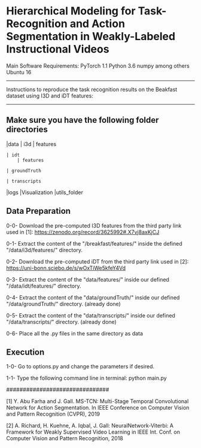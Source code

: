 # Hierarchical Modeling for Task-Recognition and Action Segmentation in Weakly-Labeled Instructional Videos


Main Software Requirements:
PyTorch 1.1
Python 3.6
numpy among others
Ubuntu 16





********************************************************************************************************************
Instructions to reproduce the task recognition results on the Beakfast dataset using I3D and iDT features:
********************************************************************************************************************
## Make sure you have the following folder directories
|data
	| i3d
		| features
	
	| idt 
		| features

	| groundTruth

	| transcripts
|logs
|Visualization
|utils_folder 

## Data Preparation
0-0- Download the pre-computed I3D features from the third party link used in [1]:  https://zenodo.org/record/3625992#.X7vj8axKjCJ

0-1- Extract the content of the "/breakfast/features/"  inside the defined "/data/i3d/features/" directory.

0-2- Download the pre-computed iDT from the third party link used in [2]: https://uni-bonn.sciebo.de/s/wOxTiWe5kfeY4Vd

0-3- Extract the content of the "data/features/"  inside our defined "/data/idt/features/" directory.

0-4- Extract the content of the "data/groundTruth/"  inside our defined "/data/groundTruth/" directory. (already done)

0-5- Extract the content of the "data/transcripts/"  inside our defined "/data/transcripts/" directory. (already done)

0-6- Place all the .py files in the same directory as data

## Execution

1-0- Go to options.py and change the parameters if desired. 

1-1- Type the following command line in terminal: python main.py

###############################
  


 





[1] Y. Abu Farha and J. Gall.
MS-TCN: Multi-Stage Temporal Convolutional Network for Action Segmentation.
In IEEE Conference on Computer Vision and Pattern Recognition (CVPR), 2019

[2] A. Richard, H. Kuehne, A. Iqbal, J. Gall:
NeuralNetwork-Viterbi: A Framework for Weakly Supervised Video Learning
in IEEE Int. Conf. on Computer Vision and Pattern Recognition, 2018
